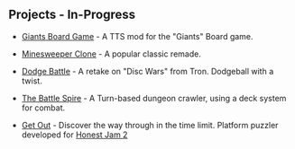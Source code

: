 ## Projects - In-Progress

- [Giants Board Game](https://chriswestwood.github.io/Giants-BoardGame) - A TTS mod for the "Giants" Board game.

- [Minesweeper Clone](https://chriswestwood.github.io/Minesweep) - A popular classic remade.

- [Dodge Battle](https://chriswestwood.github.io/DodgeBattle) - A retake on "Disc Wars" from Tron. Dodgeball with a twist.

- [The Battle Spire](https://chriswestwood.github.io/TheBattleSpire) - A Turn-based dungeon crawler, using a deck system for combat.

- [Get Out](https://chriswestwood.github.io/TheBattleSpire) - Discover the way through in the time limit. Platform puzzler developed for [Honest Jam 2](https://itch.io/jam/honest-jam-2)

